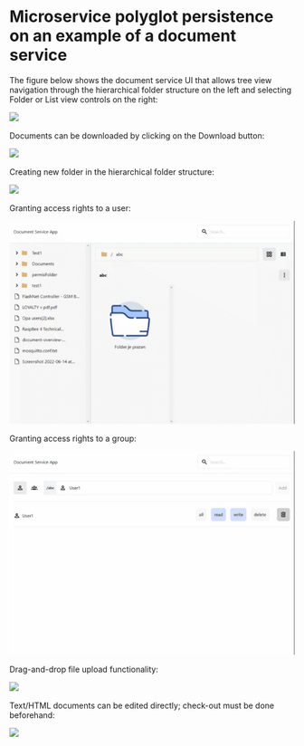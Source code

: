 # Microservice polyglot persistence on an example of a document service

The figure below shows the document service UI that allows tree view navigation through the hierarchical folder structure on the left and selecting Folder or List view controls on the right:

![](https://github.com/adnan-selimovic/DocumentService/blob/master/Navigation.gif)

Documents can be downloaded by clicking on the Download button:

![](https://github.com/adnan-selimovic/DocumentService/blob/master/Download.gif)

Creating new folder in the hierarchical folder structure:

![](https://github.com/adnan-selimovic/DocumentService/blob/master/New%20folder.gif)

Granting access rights to a user:

![](https://github.com/adnan-selimovic/DocumentService/blob/master/User%20permissions.gif)

Granting access rights to a group:

![](https://github.com/adnan-selimovic/DocumentService/blob/master/Group%20permissions.gif)

Drag-and-drop file upload functionality:

![](https://github.com/adnan-selimovic/DocumentService/blob/master/Upload.gif)

Text/HTML documents can be edited directly; check-out must be done beforehand:

![](https://github.com/adnan-selimovic/DocumentService/blob/master/Edit.gif)
